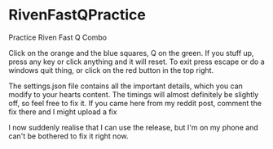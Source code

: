 # RivenFastQPractice
Practice Riven Fast Q Combo

Click on the orange and the blue squares, Q on the green.
If you stuff up, press any key or click anything and it will reset.
To exit press escape or do a windows quit thing, or click on the red button in the top right.

The settings.json file contains all the important details, which you can modify to your hearts content.
The timings will almost definitely be slightly off, so feel free to fix it.
If you came here from my reddit post, comment the fix there and I might upload a fix

I now suddenly realise that I can use the release, but I'm on my phone and can't be bothered to fix it right now.
